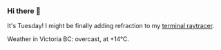 ### Hi there :wave:

It's Tuesday! I might be finally adding refraction to my [terminal raytracer](https://github.com/bewuethr/bash-raytracer).

Weather in Victoria BC: overcast, at +14°C.
